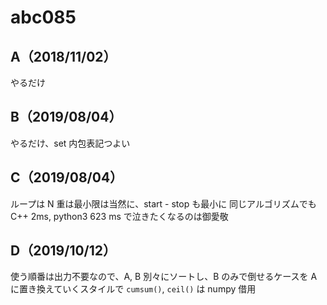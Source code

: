 # abc085

## A（2018/11/02）

やるだけ

## B（2019/08/04）

やるだけ、set 内包表記つよい

## C（2019/08/04）

ループは N 重は最小限は当然に、start - stop も最小に
同じアルゴリズムでも C++ 2ms, python3 623 ms で泣きたくなるのは御愛敬

## D（2019/10/12）

使う順番は出力不要なので、A, B 別々にソートし、B のみで倒せるケースを A に置き換えていくスタイルで
`cumsum()`, `ceil()` は numpy 借用
